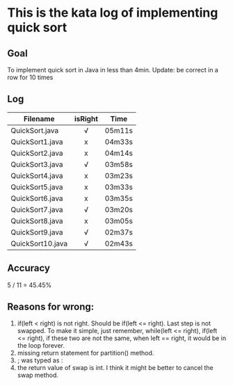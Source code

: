 # This is the kata log of implementing quick sort

## Goal
To implement quick sort in Java in less than 4min.
Update: be correct in a row for 10 times

## Log

| Filename           | isRight    | Time |
| ------------------ |:----------:|:----:|
| QuickSort.java     |√           |05m11s|
| QuickSort1.java    |x           |04m33s|
| QuickSort2.java    |x           |04m14s|
| QuickSort3.java    |√           |03m58s|
| QuickSort4.java    |x           |03m23s|
| QuickSort5.java    |x           |03m33s|
| QuickSort6.java    |x           |03m35s|
| QuickSort7.java    |√           |03m20s|
| QuickSort8.java    |x           |03m05s|
| QuickSort9.java    |√           |02m37s|
| QuickSort10.java   |√           |02m43s|

## Accuracy
5 / 11 = 45.45%

## Reasons for wrong:
1. if(left < right) is not right. Should be if(left <= right). Last step is not swapped. To make it simple, just remember, while(left <= right), if(left <= right), if these two are not the same, when left == right, it would be in the loop forever.
2. missing return statement for partition() method.
3. ; was typed as :
4. the return value of swap is int. I think it might be better to cancel the swap method.
